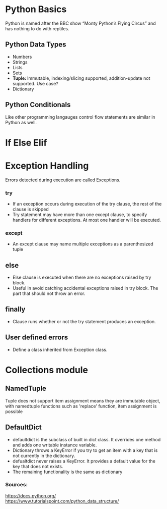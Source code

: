# Python Basics
Python is named after the BBC show “Monty Python’s Flying Circus” and has nothing to do with reptiles.

## Python Data Types
- Numbers
- Strings
- Lists
- Sets
- <b>Tuple: </b>Immutable, indexing/slicing supported, addition-update not supported. Use case?
- Dictionary

## Python Conditionals
Like other programming langauges control flow statements are similar in Python as well.

# If Else Elif

# Exception Handling
Errors detected during execution are called Exceptions. 
### try
- If an exception occurs during execution of the try clause, the rest of the clause is skipped
- Try statement may have more than one except clause, to specify handlers for different exceptions. At most one handler will be executed.

### except
- An except clause may name multiple exceptions as a parenthesized tuple

## else
- Else clause is executed when there are no exceptions raised by try block. 
- Useful in avoid catching accidental exceptions raised in try block. The part that should not throw an error.

## finally
- Clause runs whether or not the try statement produces an exception.

## User defined errors
- Define a class inherited from Exception class.

# Collections module
## NamedTuple
Tuple does not support item assignment means they are immutable object, with namedtuple functions such as 'replace' function, item assignment is possible

## DefaultDict
- defaultdict is the subclass of built in dict class. It overrides one method and adds one writable instance variable.
- Dictionary throws a KeyError if you try to get an item with a key that is not currently in the dictionary. 
- defualtdict never raises a KeyError. It provides a default value for the key that does not exists.
- The remaining functionality is the same as dictionary
 


### Sources: 
https://docs.python.org/ <br>
https://www.tutorialspoint.com/python_data_structure/
